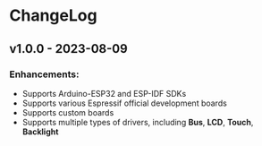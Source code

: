 # ChangeLog

## v1.0.0 - 2023-08-09

### Enhancements:

* Supports Arduino-ESP32 and ESP-IDF SDKs
* Supports various Espressif official development boards
* Supports custom boards
* Supports multiple types of drivers, including **Bus**, **LCD**, **Touch**, **Backlight**
